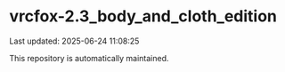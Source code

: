 # vrcfox-2.3_body_and_cloth_edition

Last updated: 2025-06-24 11:08:25

This repository is automatically maintained.
